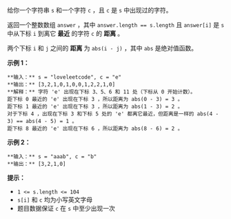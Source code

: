 给你一个字符串 `s` 和一个字符 `c` ，且 `c` 是 `s` 中出现过的字符。

返回一个整数数组 `answer` ，其中 `answer.length == s.length` 且 `answer[i]` 是 `s` 中从下标 `i`
到离它 **最近** 的字符 `c` 的 **距离** 。

两个下标 `i` 和 `j` 之间的 **距离** 为 `abs(i - j)` ，其中 `abs` 是绝对值函数。



**示例 1：**

    
    
    **输入：** s = "loveleetcode", c = "e"
    **输出：** [3,2,1,0,1,0,0,1,2,2,1,0]
    **解释：** 字符 'e' 出现在下标 3、5、6 和 11 处（下标从 0 开始计数）。
    距下标 0 最近的 'e' 出现在下标 3 ，所以距离为 abs(0 - 3) = 3 。
    距下标 1 最近的 'e' 出现在下标 3 ，所以距离为 abs(1 - 3) = 2 。
    对于下标 4 ，出现在下标 3 和下标 5 处的 'e' 都离它最近，但距离是一样的 abs(4 - 3) == abs(4 - 5) = 1 。
    距下标 8 最近的 'e' 出现在下标 6 ，所以距离为 abs(8 - 6) = 2 。
    

**示例 2：**

    
    
    **输入：** s = "aaab", c = "b"
    **输出：** [3,2,1,0]
    



**提示：**

  * `1 <= s.length <= 104`
  * `s[i]` 和 `c` 均为小写英文字母
  * 题目数据保证 `c` 在 `s` 中至少出现一次

